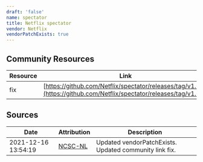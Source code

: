 ```yaml
---
draft: 'false'
name: spectator
title: Netflix spectator
vendor: Netflix
vendorPatchExists: true
---
```



## Community Resources
| Resource | Link |
| --- | --- |
| fix | [https://github.com/Netflix/spectator/releases/tag/v1.0.9](https://github.com/Netflix/spectator/releases/tag/v1.0.9) |


## Sources
| Date | Attribution | Description |
| --- | --- | --- |
| 2021-12-16 13:54:19 | [NCSC-NL](https://github.com/NCSC-NL/log4shell/blob/main/software/README.md) | Updated vendorPatchExists. Updated community link fix.  |
